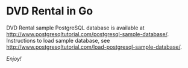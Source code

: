 # DVD Rental in Go

DVD Rental sample PostgreSQL database is available at <http://www.postgresqltutorial.com/postgresql-sample-database/>. Instructions to load sample database, see <http://www.postgresqltutorial.com/load-postgresql-sample-database/>.

*Enjoy!*
